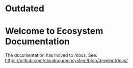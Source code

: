 # Outdated

# Welcome to Ecosystem Documentation
The documentation has moved to /docs. See: https://github.com/cloudogu/ecosystem/blob/develop/docs/
